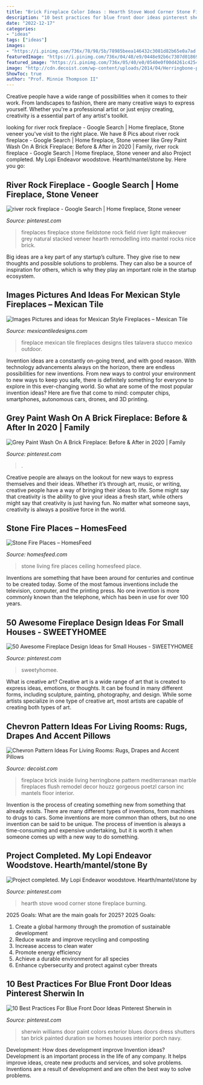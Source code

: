 ```yaml
---
title: "Brick Fireplace Color Ideas : Hearth Stove Wood Corner Stone Fireplace Burning"
description: "10 best practices for blue front door ideas pinterest sherwin in"
date: "2022-12-17"
categories:
- "ideas"
tags: ["ideas"]
images:
- "https://i.pinimg.com/736x/78/98/5b/78985beea146432c3081d82b65e0a7ad.jpg"
featuredImage: "https://i.pinimg.com/736x/04/48/e9/0448e92b6c7307d018693ff3274f34ad--river-rock-fireplaces-river-rocks.jpg"
featured_image: "https://i.pinimg.com/736x/05/40/e0/0540e0f00d4261c4254c15ccbe6a66ce.jpg"
image: "http://cdn.decoist.com/wp-content/uploads/2014/04/Herringbone-pattern-on-the-inside-of-the-fireplace.jpg"
ShowToc: true
author: "Prof. Minnie Thompson II"
---
```



Creative people have a wide range of possibilities when it comes to their work. From landscapes to fashion, there are many creative ways to express yourself. Whether you're a professional artist or just enjoy creating, creativity is a essential part of any artist's toolkit.

	

		
looking for river rock fireplace - Google Search | Home fireplace, Stone veneer you've visit to the right place. We have 8 Pics about river rock fireplace - Google Search | Home fireplace, Stone veneer like Grey Paint Wash On A Brick Fireplace: Before &amp; After in 2020 | Family, river rock fireplace - Google Search | Home fireplace, Stone veneer and also Project completed. My Lopi Endeavor woodstove. Hearth/mantel/stone by. Here you go:
		
    
## River Rock Fireplace - Google Search | Home Fireplace, Stone Veneer

<img loading=lazy src="https://i.pinimg.com/736x/04/48/e9/0448e92b6c7307d018693ff3274f34ad--river-rock-fireplaces-river-rocks.jpg" onerror="this.onerror=null;this.src='https://tse1.mm.bing.net/th?id=OIP.rGKl8bVW3vaB6k6NR15tsgHaK3&amp;pid=15.1';" alt="river rock fireplace - Google Search | Home fireplace, Stone veneer">

_Source: pinterest.com_

>fireplaces fireplace stone fieldstone rock field river light makeover grey natural stacked veneer hearth remodelling into mantel rocks nice brick. 

	

Big ideas are a key part of any startup’s culture. They give rise to new thoughts and possible solutions to problems. They can also be a source of inspiration for others, which is why they play an important role in the startup ecosystem.

    
## Images Pictures And Ideas For Mexican Style Fireplaces – Mexican Tile

<img loading=lazy src="https://cdn.shopify.com/s/files/1/0230/8967/files/preview-full-fireplace_simpson_large.jpg?v=1507054106" onerror="this.onerror=null;this.src='https://tse2.mm.bing.net/th?id=OIP.sIt2HaoMU3a3SFprb16JdQAAAA&amp;pid=15.1';" alt="Images Pictures and ideas for Mexican Style Fireplaces – Mexican Tile">

_Source: mexicantiledesigns.com_

>fireplace mexican tile fireplaces designs tiles talavera stucco mexico outdoor. 

	

Invention ideas are a constantly on-going trend, and with good reason. With technology advancements always on the horizon, there are endless possibilities for new inventions. From new ways to control your environment to new ways to keep you safe, there is definitely something for everyone to explore in this ever-changing world. So what are some of the most popular invention ideas? Here are five that come to mind: computer chips, smartphones, autonomous cars, drones, and 3D printing.

    
## Grey Paint Wash On A Brick Fireplace: Before &amp; After In 2020 | Family

<img loading=lazy src="https://i.pinimg.com/736x/c3/fb/ac/c3fbac239d41dc7812bea399b0c6a534.jpg" onerror="this.onerror=null;this.src='https://tse2.mm.bing.net/th?id=OIP.FoLBaP2GYEBde5mY4llqigHaJ3&amp;pid=15.1';" alt="Grey Paint Wash On A Brick Fireplace: Before &amp; After in 2020 | Family">

_Source: pinterest.com_

>. 

	

Creative people are always on the lookout for new ways to express themselves and their ideas. Whether it’s through art, music, or writing, creative people have a way of bringing their ideas to life. Some might say that creativity is the ability to give your ideas a fresh start, while others might say that creativity is just having fun. No matter what someone says, creativity is always a positive force in the world.

    
## Stone Fire Places – HomesFeed

<img loading=lazy src="https://homesfeed.com/wp-content/uploads/2016/03/Natural-Stone-Fire-Places-With-White-Furniture-In-Living-Room-And-Fan-On-Beams-Ceiling.jpg" onerror="this.onerror=null;this.src='https://tse2.mm.bing.net/th?id=OIP.A3GSVJmppMF6GB67HW9HvgHaLG&amp;pid=15.1';" alt="Stone Fire Places – HomesFeed">

_Source: homesfeed.com_

>stone living fire places ceiling homesfeed place. 

	

Inventions are something that have been around for centuries and continue to be created today. Some of the most famous inventions include the television, computer, and the printing press. No one invention is more commonly known than the telephone, which has been in use for over 100 years.

    
## 50 Awesome Fireplace Design Ideas For Small Houses - SWEETYHOMEE

<img loading=lazy src="https://i.pinimg.com/736x/78/98/5b/78985beea146432c3081d82b65e0a7ad.jpg" onerror="this.onerror=null;this.src='https://tse2.mm.bing.net/th?id=OIP.UU1qCqu0_syu55x23nuO7wAAAA&amp;pid=15.1';" alt="50 Awesome Fireplace Design Ideas for Small Houses - SWEETYHOMEE">

_Source: pinterest.com_

>sweetyhomee. 

	

What is creative art?
Creative art is a wide range of art that is created to express ideas, emotions, or thoughts. It can be found in many different forms, including sculpture, painting, photography, and design. While some artists specialize in one type of creative art, most artists are capable of creating both types of art.

    
## Chevron Pattern Ideas For Living Rooms: Rugs, Drapes And Accent Pillows

<img loading=lazy src="http://cdn.decoist.com/wp-content/uploads/2014/04/Herringbone-pattern-on-the-inside-of-the-fireplace.jpg" onerror="this.onerror=null;this.src='https://tse4.mm.bing.net/th?id=OIP.JUcKwh2BLSaGPH00mqDXXgHaJ-&amp;pid=15.1';" alt="Chevron Pattern Ideas For Living Rooms: Rugs, Drapes and Accent Pillows">

_Source: decoist.com_

>fireplace brick inside living herringbone pattern mediterranean marble fireplaces flush remodel decor houzz gorgeous poetzl carson inc mantels floor interior. 

	

Invention is the process of creating something new from something that already exists. There are many different types of inventions, from machines to drugs to cars. Some inventions are more common than others, but no one invention can be said to be unique. The process of invention is always a time-consuming and expensive undertaking, but it is worth it when someone comes up with a new way to do something.

    
## Project Completed. My Lopi Endeavor Woodstove. Hearth/mantel/stone By

<img loading=lazy src="https://i.pinimg.com/736x/dd/9b/02/dd9b028bef6eede8d80ab0c69d5207bb--fireplace-design-fireplace-ideas.jpg" onerror="this.onerror=null;this.src='https://tse3.mm.bing.net/th?id=OIP.OKSTW5lQtEqtxz1Ki58YKQHaJ3&amp;pid=15.1';" alt="Project completed. My Lopi Endeavor woodstove. Hearth/mantel/stone by">

_Source: pinterest.com_

>hearth stove wood corner stone fireplace burning. 

	

2025 Goals: What are the main goals for 2025?
2025 Goals: 
1. Create a global harmony through the promotion of sustainable development 
2. Reduce waste and improve recycling and composting 
3. Increase access to clean water 
4. Promote energy efficiency 
5. Achieve a durable environment for all species 
6. Enhance cybersecurity and protect against cyber threats 

    
## 10 Best Practices For Blue Front Door Ideas Pinterest Sherwin In

<img loading=lazy src="https://i.pinimg.com/736x/05/40/e0/0540e0f00d4261c4254c15ccbe6a66ce.jpg" onerror="this.onerror=null;this.src='https://tse2.mm.bing.net/th?id=OIP.wYLauEAkywR18LN_5XwFdwHaJ4&amp;pid=15.1';" alt="10 Best Practices For Blue Front Door Ideas Pinterest Sherwin in">

_Source: pinterest.com_

>sherwin williams door paint colors exterior blues doors dress shutters tan brick painted duration sw homes houses interior porch navy. 

	

Development: How does development improve Invention ideas?
Development is an important process in the life of any company. It helps improve ideas, create new products and services, and solve problems. Inventions are a result of development and are often the best way to solve problems.

